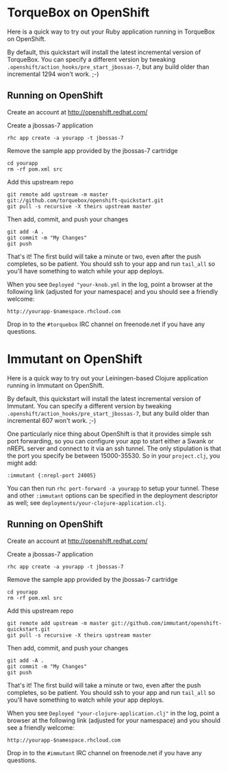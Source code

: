 TorqueBox on OpenShift
=========================

Here is a quick way to try out your Ruby application running in
TorqueBox on OpenShift.

By default, this quickstart will install the latest incremental
version of TorqueBox. You can specify a different version by tweaking
`.openshift/action_hooks/pre_start_jbossas-7`, but any build older 
than incremental 1294 won't work. ;-)

Running on OpenShift
--------------------

Create an account at http://openshift.redhat.com/

Create a jbossas-7 application

    rhc app create -a yourapp -t jbossas-7

Remove the sample app provided by the jbossas-7 cartridge

    cd yourapp
    rm -rf pom.xml src

Add this upstream repo

    git remote add upstream -m master git://github.com/torquebox/openshift-quickstart.git
    git pull -s recursive -X theirs upstream master

Then add, commit, and push your changes

    git add -A .
    git commit -m "My Changes"
    git push

That's it! The first build will take a minute or two, even after the
push completes, so be patient. You should ssh to your app and run
`tail_all` so you'll have something to watch while your app deploys.

When you see `Deployed "your-knob.yml` in the log, point a browser at
the following link (adjusted for your namespace) and you should see a
friendly welcome:

    http://yourapp-$namespace.rhcloud.com

Drop in to the `#torquebox` IRC channel on freenode.net if you have any
questions.


Immutant on OpenShift
=========================

Here is a quick way to try out your Leiningen-based Clojure
application running in Immutant on OpenShift.

By default, this quickstart will install the latest incremental
version of Immutant. You can specify a different version by tweaking
`.openshift/action_hooks/pre_start_jbossas-7`, but any build older 
than incremental 607 won't work. ;-)

One particularly nice thing about OpenShift is that it provides simple
ssh port forwarding, so you can configure your app to start either a
Swank or nREPL server and connect to it via an ssh tunnel. The only
stipulation is that the port you specify be between 15000-35530. So in
your `project.clj`, you might add:

    :immutant {:nrepl-port 24005}

You can then run `rhc port-forward -a yourapp` to setup your tunnel.
These and other `:immutant` options can be specified in the deployment
descriptor as well; see `deployments/your-clojure-application.clj`.

Running on OpenShift
--------------------

Create an account at http://openshift.redhat.com/

Create a jbossas-7 application

    rhc app create -a yourapp -t jbossas-7

Remove the sample app provided by the jbossas-7 cartridge

    cd yourapp
    rm -rf pom.xml src

Add this upstream repo

    git remote add upstream -m master git://github.com/immutant/openshift-quickstart.git
    git pull -s recursive -X theirs upstream master

Then add, commit, and push your changes

    git add -A .
    git commit -m "My Changes"
    git push

That's it! The first build will take a minute or two, even after the
push completes, so be patient. You should ssh to your app and run
`tail_all` so you'll have something to watch while your app deploys.

When you see `Deployed "your-clojure-application.clj"` in the log,
point a browser at the following link (adjusted for your namespace)
and you should see a friendly welcome:

    http://yourapp-$namespace.rhcloud.com

Drop in to the `#immutant` IRC channel on freenode.net if you have any
questions.

